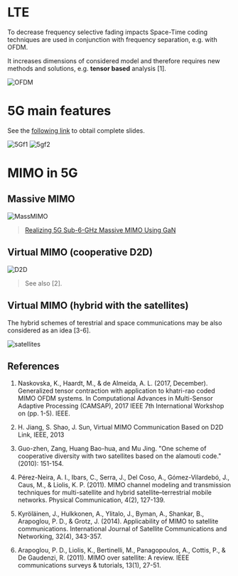 # LTE

To decrease frequency selective fading impacts Space-Time coding techniques are used in conjunction with frequency separation, e.g. with OFDM.

It increases dimensions of considered model and therefore requires new methods and solutions, e.g. **tensor based** analysis \[1\].

![OFDM](https://raw.githubusercontent.com/kirlf/CSP/master/MIMO/assets/MIMO-OFDM.png)

# 5G main features

See the [following link](https://www.tu-ilmenau.de/en/integrated-communication-systems-group/teaching/master-studies/?lecture_id=27
) to obtail complete slides.

![5Gf1](https://raw.githubusercontent.com/kirlf/CSP/master/MIMO/assets/5Gfeatures.png)
![5gf2](https://raw.githubusercontent.com/kirlf/CSP/master/MIMO/assets/5Gfeatures2.png)

# MIMO in 5G

## Massive MIMO

![MassMIMO](https://www.mwrf.com/sites/mwrf.com/files/1018_40P_Fig3.png)
> [Realizing 5G Sub-6-GHz Massive MIMO Using GaN](https://www.mwrf.com/semiconductors/realizing-5g-sub-6-ghz-massive-mimo-using-gan)

## Virtual MIMO (cooperative D2D)

![D2D](https://raw.githubusercontent.com/kirlf/CSP/master/MIMO/assets/D2D.png)
> See also \[2\].

## Virtual MIMO (hybrid with the satellites)

The hybrid schemes of terestrial and space communications may be also considered as an idea [3-6].

![satellites](https://raw.githubusercontent.com/kirlf/CSP/master/MIMO/assets/Cooperativeeng.png)


## References

1. Naskovska, K., Haardt, M., & de Almeida, A. L. (2017, December). Generalized tensor contraction with application to khatri-rao coded MIMO OFDM systems. In Computational Advances in Multi-Sensor Adaptive Processing (CAMSAP), 2017 IEEE 7th International Workshop on (pp. 1-5). IEEE.

2. H. Jiang, S. Shao, J. Sun, Virtual MIMO Communication Based on D2D Link, IEEE, 2013 

3. Guo-zhen, Zang, Huang Bao-hua, and Mu Jing. "One scheme of cooperative diversity with two satellites based on the alamouti code." (2010): 151-154.

4. Pérez-Neira, A. I., Ibars, C., Serra, J., Del Coso, A., Gómez-Vilardebó, J., Caus, M., & Liolis, K. P. (2011). MIMO channel modeling and transmission techniques for multi-satellite and hybrid satellite–terrestrial mobile networks. Physical Communication, 4(2), 127-139.

5. Kyröläinen, J., Hulkkonen, A., Ylitalo, J., Byman, A., Shankar, B., Arapoglou, P. D., & Grotz, J. (2014). Applicability of MIMO to satellite communications. International Journal of Satellite Communications and Networking, 32(4), 343-357.

6. Arapoglou, P. D., Liolis, K., Bertinelli, M., Panagopoulos, A., Cottis, P., & De Gaudenzi, R. (2011). MIMO over satellite: A review. IEEE communications surveys & tutorials, 13(1), 27-51.
